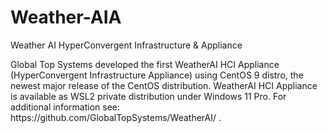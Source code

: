 # Weather-AIA
<!-- wp:paragraph -->
<p>Weather AI HyperConvergent Infrastructure & Appliance</p>
<!-- /wp:paragraph -->

<!-- wp:paragraph {"align":"justify"} -->
<p class="has-text-align-justify">Global Top Systems developed the first WeatherAI HCI Appliance (HyperConvergent Infrastructure Appliance) using CentOS 9 distro, the newest major release of the CentOS distribution. WeatherAI HCI Appliance is available as WSL2 private distribution under Windows 11 Pro. For additional information see: https://github.com/GlobalTopSystems/WeatherAI/ . </p>
<!-- /wp:paragraph -->
